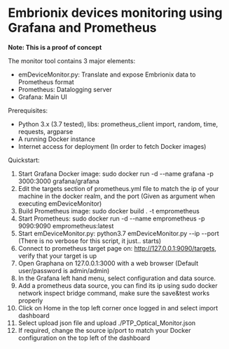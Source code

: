 # Embrionix devices monitoring using Grafana and Prometheus

**Note: This is a proof of concept**

The monitor tool contains 3 major elements:
* emDeviceMonitor.py: Translate and expose Embrionix data to Prometheus format
* Prometheus: Datalogging server
* Grafana: Main UI

Prerequisites:
* Python 3.x (3.7 tested), libs: prometheus_client import, random, time, requests, argparse
* A running Docker instance
* Internet access for deployment (In order to fetch Docker images)	

Quickstart:
1. Start Grafana Docker image: sudo docker run -d --name grafana -p 3000:3000 grafana/grafana
1. Edit the targets section of prometheus.yml file to match the ip of your machine in the docker realm, and the port (Given as argument when executing emDeviceMonitor)
1. Build Prometheus image: sudo docker build . -t emprometheus
1. Start Prometheus:  sudo docker run -d --name emprometheus -p 9090:9090 emprometheus:latest
1. Start emDeviceMonitor.py: python3.7 emDeviceMonitor.py --ip <embox6 ip> --port <promtheus interface port>  (There is no verbose for this script, it just.. starts)
1. Connect to prometheus target page on: http://127.0.0.1:9090/targets, verify that your target is up
1. Open Graphana on 127.0.0.1:3000 with a web browser (Default user/password is admin/admin)
1. In the Grafana left hand menu, select configuration and data source. 
1. Add a prometheus data source, you can find its ip using sudo docker network inspect bridge command, make sure the save&test works properly
1. Click on Home in the top left corner once logged in and select import dashboard
1. Select upload json file and upload ./PTP_Optical_Monitor.json
1. If required, change the source ip/port to match your Docker configuration on the top left of the dashboard